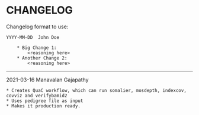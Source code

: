 # CHANGELOG

Changelog format to use:

```
YYYY-MM-DD  John Doe

    * Big Change 1:
        <reasoning here>
    * Another Change 2:
        <reasoning here>
```
---

2021-03-16  Manavalan Gajapathy

    * Creates QuaC workflow, which can run somalier, mosdepth, indexcov, covviz and verifybamid2
    * Uses pedigree file as input
    * Makes it production ready.
